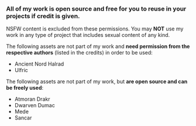 ### All of my work is open source and free for you to reuse in your projects if credit is given.

NSFW content is excluded from these permissions. You may **NOT** use my work in any type of project that includes sexual content of any kind.

The following assets are not part of my work and **need permission from the respective authors** (listed in the credits) in order to be used:

- Ancient Nord Halrad
- Ulfric

The following assets are not part of my work, but **are open source and can be freely used**:

- Atmoran Drakr
- Dwarven Dumac
- Mede
- Sancar 
